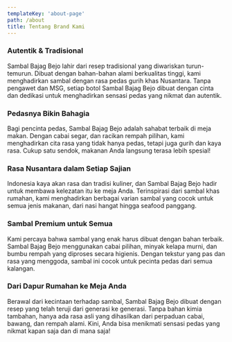 ```yaml
---
templateKey: 'about-page'
path: /about
title: Tentang Brand Kami
---
```

### Autentik & Tradisional
Sambal Bajag Bejo lahir dari resep tradisional yang diwariskan turun-temurun. Dibuat dengan bahan-bahan alami berkualitas tinggi, kami menghadirkan sambal dengan rasa pedas gurih khas Nusantara. Tanpa pengawet dan MSG, setiap botol Sambal Bajag Bejo dibuat dengan cinta dan dedikasi untuk menghadirkan sensasi pedas yang nikmat dan autentik.

### Pedasnya Bikin Bahagia
Bagi pencinta pedas, Sambal Bajag Bejo adalah sahabat terbaik di meja makan. Dengan cabai segar, dan racikan rempah pilihan, kami menghadirkan cita rasa yang tidak hanya pedas, tetapi juga gurih dan kaya rasa. Cukup satu sendok, makanan Anda langsung terasa lebih spesial!

### Rasa Nusantara dalam Setiap Sajian
Indonesia kaya akan rasa dan tradisi kuliner, dan Sambal Bajag Bejo hadir untuk membawa kelezatan itu ke meja Anda. Terinspirasi dari sambal khas rumahan, kami menghadirkan berbagai varian sambal yang cocok untuk semua jenis makanan, dari nasi hangat hingga seafood panggang.

### Sambal Premium untuk Semua
Kami percaya bahwa sambal yang enak harus dibuat dengan bahan terbaik. Sambal Bajag Bejo menggunakan cabai pilihan, minyak kelapa murni, dan bumbu rempah yang diproses secara higienis. Dengan tekstur yang pas dan rasa yang menggoda, sambal ini cocok untuk pecinta pedas dari semua kalangan.

### Dari Dapur Rumahan ke Meja Anda
Berawal dari kecintaan terhadap sambal, Sambal Bajag Bejo dibuat dengan resep yang telah teruji dari generasi ke generasi. Tanpa bahan kimia tambahan, hanya ada rasa asli yang dihasilkan dari perpaduan cabai, bawang, dan rempah alami. Kini, Anda bisa menikmati sensasi pedas yang nikmat kapan saja dan di mana saja!